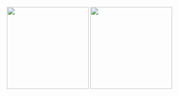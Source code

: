 
[](https://user-images.githubusercontent.com/31832678/226873094-d853ab38-ceb4-4516-a350-18be612ec2ff.webm)


<p align="center">
    <img height="190" src="https://github-readme-stats.vercel.app/api/top-langs/?username=gldanoob&layout=compact&theme=tokyonight">
    <img height="190" src="https://github-readme-stats.vercel.app/api?username=gldanoob&show_icons=true&theme=tokyonight">
</p>
